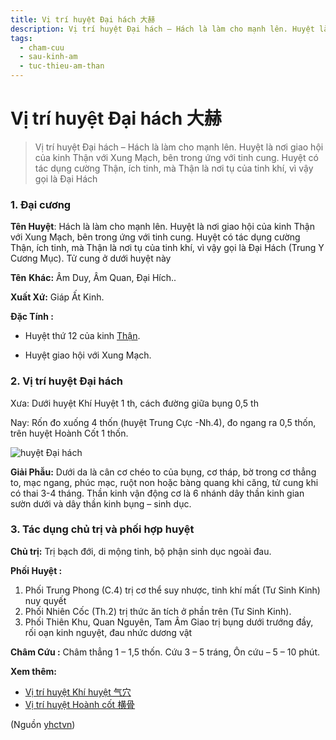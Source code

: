 ```yaml
---
title: Vị trí huyệt Đại hách 大赫
description: Vị trí huyệt Đại hách – Hách là làm cho mạnh lên. Huyệt là nơi giao hội của kinh Thận với Xung Mạch, bên trong ứng với tinh cung. Huyệt có tác dụng cường Thận, ích tinh, mà Thận là nơi tụ của tinh khí, vì vậy gọi là Đại Hách
tags:
  - cham-cuu
  - sau-kinh-am
  - tuc-thieu-am-than
---
```


# Vị trí huyệt Đại hách 大赫 

> Vị trí huyệt Đại hách – Hách là làm cho mạnh lên. Huyệt là nơi giao hội của kinh Thận với Xung Mạch, bên trong ứng với tinh cung. Huyệt có tác dụng cường Thận, ích tinh, mà Thận là nơi tụ của tinh khí, vì vậy gọi là Đại Hách

### 1. Đại cương

**Tên Huyệt**: Hách là làm cho mạnh lên. Huyệt là nơi giao hội của kinh Thận với Xung Mạch, bên trong ứng với tinh cung. Huyệt có tác dụng cường Thận, ích tinh, mà Thận là nơi tụ của tinh khí, vì vậy gọi là Đại Hách (Trung Y Cương Mục). Tử cung ở dưới huyệt này

**Tên** **Khác:** Âm Duy, Âm Quan, Đại Hích..

**Xuất Xứ:** Giáp Ất Kinh.

**Đặc Tính :**

+ Huyệt thứ 12 của kinh [Thận](/yhctvn/kinh-tuc-thieu-am-than).

+ Huyệt giao hội với Xung Mạch.

### **2. Vị trí huyệt Đại hách**

Xưa: Dưới huyệt Khí Huyệt 1 th, cách đường giữa bụng 0,5 th

Nay: Rốn đo xuống 4 thốn (huyệt Trung Cực -Nh.4), đo ngang ra 0,5 thốn, trên huyệt Hoành Cốt 1 thốn.

![huyệt Đại hách](/imgs/yhctvn/huyet-dai-hach-300x168.jpg)

**Giải Phẫu:** Dưới da là cân cơ chéo to của bụng, cơ tháp, bờ trong cơ thẳng to, mạc ngang, phúc mạc, ruột non hoặc bàng quang khi căng, tử cung khi có thai 3-4 tháng. Thần kinh vận động cơ là 6 nhánh dây thần kinh gian sườn dưới và dây thần kinh bụng – sinh dục.

### 3. Tác dụng chủ trị và phối hợp huyệt

**Chủ trị:** Trị bạch đới, di mộng tinh, bộ phận sinh dục ngoài đau.

**Phối Huyệt :**

1. Phối Trung Phong (C.4) trị cơ thể suy nhược, tinh khí mất (Tư Sinh Kinh) nuy quyết
2. Phối Nhiên Cốc (Th.2) trị thức ăn tích ở phần trên (Tư Sinh Kinh).
3. Phối Thiên Khu, Quan Nguyên, Tam Âm Giao trị bụng dưới trướng đầy, rối oạn kinh nguyệt, đau nhức dương vật

**Châm Cứu :** Châm thẳng 1 – 1,5 thốn. Cứu 3 – 5 tráng, Ôn cứu – 5 – 10 phút.

**Xem thêm:**

* [Vị trí huyệt Khí huyệt 气穴](/yhctvn/vi-tri-huyet-khi-huyet-%e6%b0%94%e7%a9%b4)
* [Vị trí huyệt Hoành cốt 横骨](/yhctvn/vi-tri-huyet-hoanh-cot-%e6%a8%aa%e9%aa%a8)

(Nguồn <a href="https://yhctvn.com/vi-tri-huyet-dai-hach-大赫/" target="_blank">yhctvn</a>)
